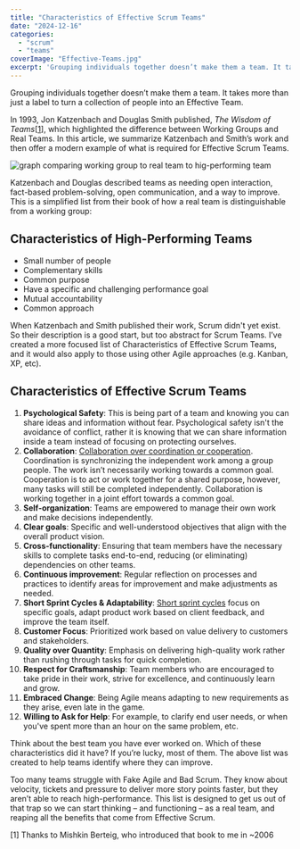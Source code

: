 ```yaml
---
title: "Characteristics of Effective Scrum Teams"
date: "2024-12-16"
categories: 
  - "scrum"
  - "teams"
coverImage: "Effective-Teams.jpg"
excerpt: 'Grouping individuals together doesn’t make them a team. It takes more than just a label to'
---
```


Grouping individuals together doesn’t make them a team. It takes more than just a label to turn a collection of people into an Effective Team.

In 1993, Jon Katzenbach and Douglas Smith published, _The Wisdom of Teams_\[[1](#footnotes)\], which highlighted the difference between Working Groups and Real Teams. In this article, we summarize Katzenbach and Smith’s work and then offer a modern example of what is required for Effective Scrum Teams.

![graph comparing working group to real team to hig-performing team](src/content/blog/characteristics-of-effective-scrum-teams/images/Effective-Teams.jpg)

Katzenbach and Douglas described teams as needing open interaction, fact-based problem-solving, open communication, and a way to improve. This is a simplified list from their book of how a real team is distinguishable from a working group:

## Characteristics of High-Performing Teams

- Small number of people
- Complementary skills
- Common purpose
- Have a specific and challenging performance goal
- Mutual accountability
- Common approach

When Katzenbach and Smith published their work, Scrum didn't yet exist. So their description is a good start, but too abstract for Scrum Teams. I’ve created a more focused list of Characteristics of Effective Scrum Teams, and it would also apply to those using other Agile approaches (e.g. Kanban, XP, etc).

## Characteristics of Effective Scrum Teams

1. **Psychological Safety**: This is being part of a team and knowing you can share ideas and information without fear. Psychological safety isn't the avoidance of conflict, rather it is knowing that we can share information inside a team instead of focusing on protecting ourselves.
2. **Collaboration**: [Collaboration over coordination or cooperation](/blog/collaboration-over-work-in-isolation.html). Coordination is synchronizing the independent work among a group people. The work isn’t necessarily working towards a common goal. Cooperation is to act or work together for a shared purpose, however, many tasks will still be completed independently. Collaboration is working together in a joint effort towards a common goal.
3. **Self-organization**: Teams are empowered to manage their own work and make decisions independently.
4. **Clear goals**: Specific and well-understood objectives that align with the overall product vision.
5. **Cross-functionality**: Ensuring that team members have the necessary skills to complete tasks end-to-end, reducing (or eliminating) dependencies on other teams.
6. **Continuous improvement**: Regular reflection on processes and practices to identify areas for improvement and make adjustments as needed.
7. **Short Sprint Cycles & Adaptability**: [Short sprint cycles](/blog/choosing-scrum-sprint-length.html) focus on specific goals, adapt product work based on client feedback, and improve the team itself.
8. **Customer Focus**: Prioritized work based on value delivery to customers and stakeholders.
9. **Quality over Quantity**: Emphasis on delivering high-quality work rather than rushing through tasks for quick completion.
10. **Respect for Craftsmanship**: Team members who are encouraged to take pride in their work, strive for excellence, and continuously learn and grow.
11. **Embraced Change**: Being Agile means adapting to new requirements as they arise, even late in the game.
12. **Willing to Ask for Help**: For example, to clarify end user needs, or when you've spent more than an hour on the same problem, etc.

Think about the best team you have ever worked on. Which of these characteristics did it have? If you’re lucky, most of them. The above list was created to help teams identify where they can improve.

Too many teams struggle with Fake Agile and Bad Scrum. They know about velocity, tickets and pressure to deliver more story points faster, but they aren’t able to reach high-performance. This list is designed to get us out of that trap so we can start thinking – and functioning – as a real team, and reaping all the benefits that come from Effective Scrum.

\[1\] Thanks to Mishkin Berteig, who introduced that book to me in ~2006
